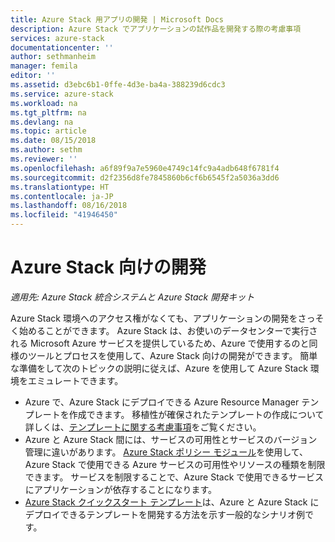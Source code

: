 ```yaml
---
title: Azure Stack 用アプリの開発 | Microsoft Docs
description: Azure Stack でアプリケーションの試作品を開発する際の考慮事項
services: azure-stack
documentationcenter: ''
author: sethmanheim
manager: femila
editor: ''
ms.assetid: d3ebc6b1-0ffe-4d3e-ba4a-388239d6cdc3
ms.service: azure-stack
ms.workload: na
ms.tgt_pltfrm: na
ms.devlang: na
ms.topic: article
ms.date: 08/15/2018
ms.author: sethm
ms.reviewer: ''
ms.openlocfilehash: a6f89f9a7e5960e4749c14fc9a4adb648f6781f4
ms.sourcegitcommit: d2f2356d8fe7845860b6cf6b6545f2a5036a3dd6
ms.translationtype: HT
ms.contentlocale: ja-JP
ms.lasthandoff: 08/16/2018
ms.locfileid: "41946450"
---
```

# <a name="develop-for-azure-stack"></a>Azure Stack 向けの開発

*適用先: Azure Stack 統合システムと Azure Stack 開発キット*

Azure Stack 環境へのアクセス権がなくても、アプリケーションの開発をさっそく始めることができます。 Azure Stack は、お使いのデータセンターで実行される Microsoft Azure サービスを提供しているため、Azure で使用するのと同様のツールとプロセスを使用して、Azure Stack 向けの開発ができます。 簡単な準備をして次のトピックの説明に従えば、Azure を使用して Azure Stack 環境をエミュレートできます。

* Azure で、Azure Stack にデプロイできる Azure Resource Manager テンプレートを作成できます。 移植性が確保されたテンプレートの作成について詳しくは、[テンプレートに関する考慮事項](azure-stack-develop-templates.md)をご覧ください。
* Azure と Azure Stack 間には、サービスの可用性とサービスのバージョン管理に違いがあります。 [Azure Stack ポリシー モジュール](azure-stack-policy-module.md)を使用して、Azure Stack で使用できる Azure サービスの可用性やリソースの種類を制限できます。 サービスを制限することで、Azure Stack で使用できるサービスにアプリケーションが依存することになります。
* [Azure Stack クイックスタート テンプレート](https://github.com/Azure/AzureStack-QuickStart-Templates)は、Azure と Azure Stack にデプロイできるテンプレートを開発する方法を示す一般的なシナリオ例です。
